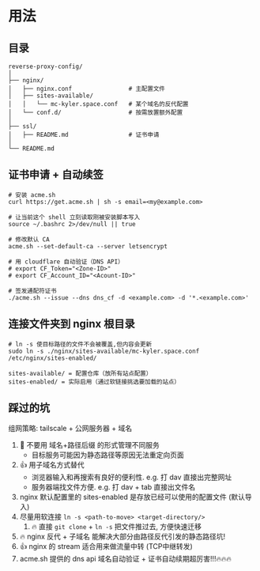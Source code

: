 # 用法

## 目录

```linux
reverse-proxy-config/
│
├── nginx/
│   ├── nginx.conf                # 主配置文件
│   ├── sites-available/
│   │   └── mc-kyler.space.conf   # 某个域名的反代配置
│   └── conf.d/                   # 按需放置额外配置
│
├── ssl/
│   ├── README.md                 # 证书申请
│
└── README.md
```

## 证书申请 + 自动续签

```linux
# 安装 acme.sh
curl https://get.acme.sh | sh -s email=<my@example.com>

# 让当前这个 shell 立刻读取刚被安装脚本写入 
source ~/.bashrc 2>/dev/null || true

# 修改默认 CA
acme.sh --set-default-ca --server letsencrypt

# 用 cloudflare 自动验证（DNS API）
# export CF_Token="<Zone-ID>"
# export CF_Account_ID="<Acount-ID>"

# 签发通配符证书
./acme.sh --issue --dns dns_cf -d <example.com> -d '*.<example.com>'
```

## 连接文件夹到 nginx 根目录 

```linux
# ln -s 使目标路径的文件不会被覆盖,但内容会更新
sudo ln -s ./nginx/sites-available/mc-kyler.space.conf /etc/nginx/sites-enabled/

sites-available/ = 配置仓库（放所有站点配置）
sites-enabled/ = 实际启用（通过软链接挑选要加载的站点）
```

## 踩过的坑

组网策略: tailscale + 公网服务器 + 域名

1. 🙅 不要用 域名+路径后缀 的形式管理不同服务
   - 目标服务可能因为静态路径等原因无法重定向页面
2. 👍 用子域名方式替代
   - 浏览器输入和再搜索有良好的便利性. e.g. 打 dav 直接出完整网址
   - 服务器端找文件方便. e.g. 打 dav + tab 直接出文件名
3. nginx 默认配置里的 sites-enabled 是存放已经可以使用的配置文件 (默认导入)
4. 尽量用软连接 `ln -s <path-to-move> <target-directory/>`
   1. 🔥 直接 `git clone` + `ln -s` 把文件推过去, 方便快速迁移
5. 🔥 nginx 反代 + 子域名 能解决大部分由路径反代引发的静态路径坑!
6. 👍 nginx 的 stream 适合用来做流量中转 (TCP中继转发)
7. acme.sh 提供的 dns api 域名自动验证 + 证书自动续期超厉害!!!🔥🔥🔥
